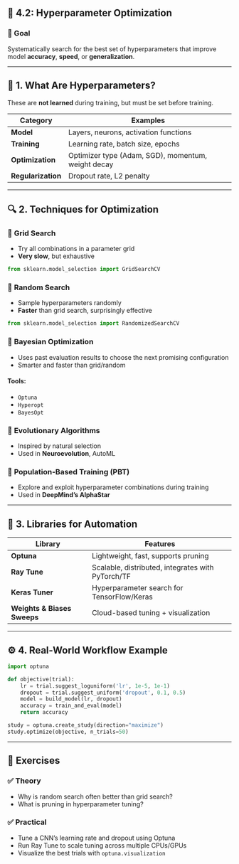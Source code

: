 

## 🎯 4.2: **Hyperparameter Optimization**

### 🧠 Goal

Systematically search for the best set of hyperparameters that improve model **accuracy**, **speed**, or **generalization**.

---

## 🧩 1. What Are Hyperparameters?

These are **not learned** during training, but must be set before training.

| Category           | Examples                                           |
| ------------------ | -------------------------------------------------- |
| **Model**          | Layers, neurons, activation functions              |
| **Training**       | Learning rate, batch size, epochs                  |
| **Optimization**   | Optimizer type (Adam, SGD), momentum, weight decay |
| **Regularization** | Dropout rate, L2 penalty                           |

---

## 🔍 2. Techniques for Optimization

### 🔸 **Grid Search**

* Try all combinations in a parameter grid
* **Very slow**, but exhaustive

```python
from sklearn.model_selection import GridSearchCV
```

### 🔸 **Random Search**

* Sample hyperparameters randomly
* **Faster** than grid search, surprisingly effective

```python
from sklearn.model_selection import RandomizedSearchCV
```

### 🔸 **Bayesian Optimization**

* Uses past evaluation results to choose the next promising configuration
* Smarter and faster than grid/random

#### Tools:

* `Optuna`
* `Hyperopt`
* `BayesOpt`

### 🔸 **Evolutionary Algorithms**

* Inspired by natural selection
* Used in **Neuroevolution**, AutoML

### 🔸 **Population-Based Training (PBT)**

* Explore and exploit hyperparameter combinations during training
* Used in **DeepMind’s AlphaStar**

---

## 🔧 3. Libraries for Automation

| Library                     | Features                                          |
| --------------------------- | ------------------------------------------------- |
| **Optuna**                  | Lightweight, fast, supports pruning               |
| **Ray Tune**                | Scalable, distributed, integrates with PyTorch/TF |
| **Keras Tuner**             | Hyperparameter search for TensorFlow/Keras        |
| **Weights & Biases Sweeps** | Cloud-based tuning + visualization                |

---

## ⚙️ 4. Real-World Workflow Example

```python
import optuna

def objective(trial):
    lr = trial.suggest_loguniform('lr', 1e-5, 1e-1)
    dropout = trial.suggest_uniform('dropout', 0.1, 0.5)
    model = build_model(lr, dropout)
    accuracy = train_and_eval(model)
    return accuracy

study = optuna.create_study(direction="maximize")
study.optimize(objective, n_trials=50)
```

---

## 🧪 Exercises

### ✅ Theory

* Why is random search often better than grid search?
* What is pruning in hyperparameter tuning?

### ✅ Practical

* Tune a CNN’s learning rate and dropout using Optuna
* Run Ray Tune to scale tuning across multiple CPUs/GPUs
* Visualize the best trials with `optuna.visualization`

